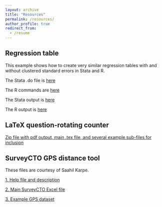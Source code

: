 ```yaml
---
layout: archive
title: "Resources"
permalink: /resources/
author_profile: true
redirect_from:
  - /resume
---
```

<!--- 2023 --->
## Regression table
This example shows how to create very similar regression tables with and without clustered standard errors in Stata and R.

The Stata .do file is [here](https://owenozier.github.io/files/resource/stata-R/testscore-table-stata.do)

The R commands are [here](https://owenozier.github.io/files/resource/stata-R/testscore-table-r.R)

The Stata output is [here](https://owenozier.github.io/files/resource/stata-R/testscore-output-stata.html)

The R output is [here](https://owenozier.github.io/files/resource/stata-R/testscore-output-r.html)


<!--- 2021 --->
## LaTeX question-rotating counter

[Zip file with pdf output, main .tex file, and several example sub-files for inclusion](https://owenozier.github.io/files/resource/latex/latex-multiquestion-2021-01.zip)



<!--- 2016 --->
## SurveyCTO GPS distance tool
These files are courtesy of Saahil Karpe.

[1. Help file and description](http://owenozier.github.io/files/resource/gpscto/howto-gpsdistance-saahilkarpe-20160617.txt)

[2. Main SurveyCTO Excel file](http://owenozier.github.io/files/resource/gpscto/Dist_Calculator-SaahilK.xlsx)

[3. Example GPS dataset](http://owenozier.github.io/files/resource/gpscto/school_location.csv)


